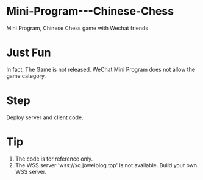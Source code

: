 # Mini-Program---Chinese-Chess
Mini Program, Chinese Chess game with Wechat friends

# Just Fun
In fact, The Game is not released. WeChat Mini Program does not allow the game category.

# Step
Deploy server and client code.

# Tip
1. The code is for reference only.
2. The WSS server 'wss://xq.joweiblog.top' is not available. Build your own WSS server.
